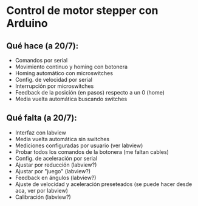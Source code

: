 # Control de motor stepper con Arduino

## Qué hace (a 20/7):
+ Comandos por serial
+ Movimiento continuo y homing con botonera
+ Homing automático con microswitches
+ Config. de velocidad por serial
+ Interrupción por microswitches
+ Feedback de la posición (en pasos) respecto a un 0 (home)
+ Media vuelta automática buscando switches

## Qué falta (a 20/7):
+ Interfaz con labview
+ Media vuelta automática sin switches
+ Mediciones configuradas por usuario (ver labview)
+ Probar todos los comandos de la botonera (me faltan cables)
+ Config. de aceleración por serial
+ Ajustar por reducción (labview?)
+ Ajustar por "juego" (labview?)
+ Feedback en ángulos (labview?)
+ Ajuste de velocidad y aceleración preseteados (se puede hacer desde aca, ver por labview)
+ Calibración (labview?)
